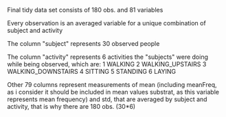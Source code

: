 Final tidy data set consists of 180 obs. and 81 variables

Every observation is an averaged variable for a unique combination of subject and activity

The column "subject" represents 30 observed people

The column "activity" represents 6 activities the "subjects" were doing while being observed, which are: 
1 WALKING
2 WALKING_UPSTAIRS
3 WALKING_DOWNSTAIRS
4 SITTING
5 STANDING
6 LAYING

Other 79 columns represent measurements of mean (including meanFreq, as i consider it should be included in mean values substrat, 
as this variable represents mean frequency) and std, that are averaged by subject and activity, that is why there are 180 obs. (30*6)

